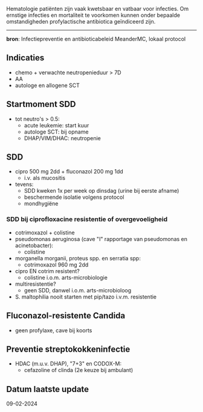 Hematologie patiënten zijn vaak kwetsbaar en vatbaar voor infecties. Om ernstige infecties en mortaliteit te voorkomen kunnen onder bepaalde omstandigheden profylactische antibiotica geïndiceerd zijn. 
___
**bron**: Infectiepreventie en antibioticabeleid MeanderMC, lokaal protocol
## Indicaties
- chemo + verwachte neutropenieduur > 7D
- AA
- autologe en allogene SCT
## Startmoment SDD
- tot neutro's > 0.5:
	- acute leukemie: start kuur
	- autologe SCT: bij opname
	- DHAP/VIM/DHAC: neutropenie
## SDD
- cipro 500 mg 2dd + fluconazol 200 mg 1dd
	- i.v. als mucositis
- tevens:
	- SDD kweken 1x per week op dinsdag (urine bij eerste afname)
	- beschermende isolatie volgens protocol
	- mondhygiëne 
### SDD bij ciprofloxacine resistentie of overgevoeligheid
- cotrimoxazol + colistine
- pseudomonas aeruginosa (cave "I" rapportage van pseudomonas en acinetobacter):
	- colistine
- morganella morganii, proteus spp. en serratia spp:
	- cotrimoxazol 960 mg 2dd
- cipro EN cotrim resistent?
	- colistine i.o.m. arts-microbiologie
- multiresistentie?
	- geen SDD, danwel i.o.m. arts-microbioloog
- S. maltophilia nooit starten met pip/tazo i.v.m. resistentie
## Fluconazol-resistente Candida
- geen profylaxe, cave bij koorts
## Preventie streptokokkeninfectie
- HDAC (m.u.v. DHAP), "7+3" en CODOX-M:
	- cefazoline of clinda (2e keuze bij ambulant)
## Datum laatste update
09-02-2024